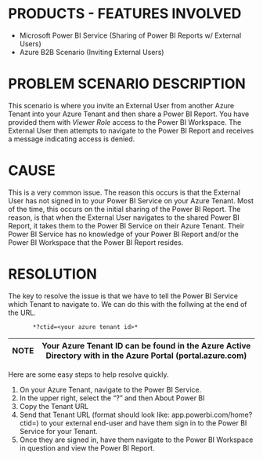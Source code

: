 

# **PRODUCTS - FEATURES INVOLVED**
- Microsoft Power BI Service (Sharing of Power BI Reports w/ External Users)
- Azure B2B Scenario (Inviting External Users)

# **PROBLEM SCENARIO DESCRIPTION**
This scenario is where you invite an External User from another Azure Tenant into your Azure Tenant and then share a Power BI Report.
You have provided them with *Viewer Role* access to the Power BI Workspace.  The External User then attempts to navigate to the Power BI Report and receives a message indicating access is denied.

# **CAUSE**
This is a very common issue.  The reason this occurs is that the External User has not signed in to your Power BI Service on your Azure Tenant.  Most of the time, this occurs on the initial sharing of the Power BI Report.
The reason, is that when the External User navigates to the shared Power BI Report, it takes them to the Power BI Service on their Azure Tenant.   Their Power BI Service has no knowledge of your Power BI Report and/or the Power BI Workspace that the Power BI Report resides.

# **RESOLUTION**
The key to resolve the issue is that we have to tell the Power BI Service which Tenant to navigate to.  We can do this with the follwing at the end of the URL.

           *?ctid=<your azure tenant id>*

| NOTE | Your Azure Tenant ID can be found in the Azure Active Directory with in the Azure Portal (portal.azure.com) |
| --- | --- |

Here are some easy steps to help resolve quickly.

1.	On your Azure Tenant, navigate to the Power BI Service.
2.	In the upper right, select the “?” and then About Power BI
3.	Copy the Tenant URL
4.	Send that Tenant URL (format should look like: app.powerbi.com/home?ctid=<tenant id>) to your external end-user and have them sign in to the Power BI Service for your Tenant.
5.	Once they are signed in, have them navigate to the Power BI Workspace in question and view the Power BI Report.


